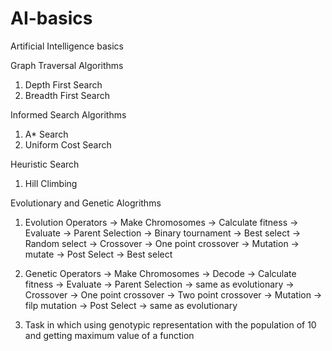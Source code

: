 # AI-basics
Artificial Intelligence basics

Graph Traversal Algorithms
1. Depth First Search
2. Breadth First Search

Informed Search Algorithms
1. A* Search
2. Uniform Cost Search

Heuristic Search
1. Hill Climbing

Evolutionary and Genetic Alogrithms
1. Evolution Operators
    -> Make Chromosomes
        -> Calculate fitness
        -> Evaluate
    -> Parent Selection
        -> Binary tournament
        -> Best select
        -> Random select
    -> Crossover
        -> One point crossover
    -> Mutation
        -> mutate
    -> Post Select
        -> Best select

2. Genetic Operators
    -> Make Chromosomes
        -> Decode
        -> Calculate fitness
        -> Evaluate
    -> Parent Selection
        -> same as evolutionary
    -> Crossover
        -> One point crossover
        -> Two point crossover
    -> Mutation
        -> filp mutation
    -> Post Select
        -> same as evolutionary

3. Task in which using genotypic representation with the population of 10 and getting maximum value of a function